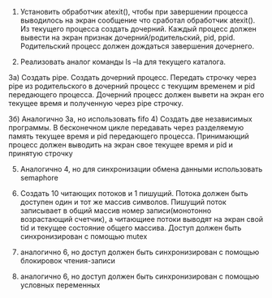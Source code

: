 1) Установить обработчик atexit(), чтобы при завершении процесса выводилось на экран сообщение что сработал обработчик atexit(). Из текущего процесса создать дочерний. Каждый процесс должен вывести на экран признак дочерний/родительский, pid, ppid. Родительский  процесс должен дождаться завершения дочернего.

2) Реализовать аналог команды ls –la для текущего каталога. 

3a) Создать pipe. Создать дочерний процесс. Передать строчку через pipe из родительского в дочерний процесс с текущим временем и pid передающего процесса. Дочерний процесс должен вывети на экран его текущее время и полученную через pipe строчку.

3б) Аналогично 3а, но использовать fifo
4) Создать две независимых программы. В бесконечном цикле передавать через разделяемую память текущее время и pid передающего процесса. Принимающий процесс должен выводить на экран свое текущее время и pid и принятую строчку

5) Аналогично 4, но для синхронизации обмена данными использовать semaphore

6) Создать 10 читающих потоков и 1 пишущий. Потока должен быть доступен один и тот же массив символов. Пишущий поток записывает в общий массив номер записи(монотонно возрастающий счетчик), а читающиее потоки выводят на экран свой tid и текущее состояние общего массива. Доступ должен быть синхронизирован с помощью mutex

7)  аналогично 6, но доступ должен быть синхронизирован с помощью блокировок чтения-записи

8) аналогично 6, но доступ должен быть синхронизирован с помощью условных переменных
